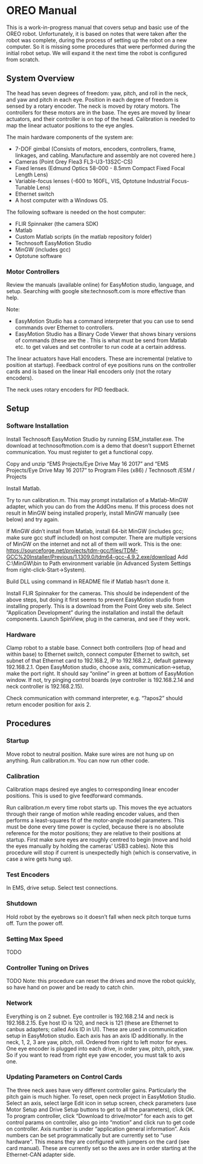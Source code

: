 # OREO Manual 
This is a work-in-progress manual that covers setup and basic use of the OREO robot. Unfortunately, it is based on notes that were taken after the robot was complete, during the process of setting up the robot on a new computer. So it is missing some procedures that were performed during the initial robot setup. We will expand it the next time the robot is configured from scratch. 

## System Overview
The head has seven degrees of freedom: yaw, pitch, and roll in the neck, and yaw and pitch in each eye. Position in each degree of freedom is sensed by a rotary encoder. The neck is moved by rotary motors. The controllers for these motors are in the base. The eyes are moved by linear actuators, and their controller is on top of the head. Calibration is needed to map the linear actuator positions to the eye angles. 

The main hardware components of the system are: 
* 7-DOF gimbal (Consists of motors, encoders, controllers, frame, linkages, and cabling. Manufacture and assembly are not covered here.)
* Cameras (Point Grey Flea3 FL3-U3-13S2C-CS)
* Fixed lenses (Edmund Optics 58-000 - 8.5mm Compact Fixed Focal Length Lens)
* Variable-focus lenses (-600 to 160FL, VIS, Optotune Industrial Focus-Tunable Lens) 
* Ethernet switch
* A host computer with a Windows OS. 

The following software is needed on the host computer: 
* FLIR Spinnaker (the camera SDK)
* Matlab
* Custom Matlab scripts (in the matlab repository folder)
* Technosoft EasyMotion Studio
* MinGW (includes gcc)
* Optotune software

### Motor Controllers 
Review the manuals (available online) for EasyMotion studio, language, and setup. Searching with google site:technosoft.com is more effective than help.

Note: 
* EasyMotion Studio has a command interpreter that you can use to send commands over Ethernet to controllers. 
* EasyMotion Studio has a Binary Code Viewer that shows binary versions of commands (these are the . This is what must be send from Matlab etc. to get values and set controller to run code at a certain address. 

The linear actuators have Hall encoders. These are incremental (relative to position at startup). Feedback control of eye positions runs on the controller cards and is based on the linear Hall encoders only (not the rotary encoders). 

The neck uses rotary encoders for PID feedback. 

## Setup
### Software Installation
Install Technosoft EasyMotion Studio by running ESM_installer.exe. The download at technosoftmotion.com is a demo that doesn’t support Ethernet communication. You must register to get a functional copy. 

Copy and unzip “EMS Projects/Eye Drive May 16 2017” and “EMS Projects/Eye Drive May 16 2017” to Program Files  (x86) / Technosoft  /ESM / Projects

Install Matlab. 

Try to run calibration.m. This may prompt installation of a Matlab-MinGW adapter, which you can do from the AddOns menu. If this process does not result in MinGW being installed properly, install MinGW manually (see below) and try again. 

If MinGW didn’t install from Matlab, install 64-bit MinGW (includes gcc; make sure gcc stuff included) on host computer. There are multiple versions of MinGW on the internet and not all of them will work. This is the one: https://sourceforge.net/projects/tdm-gcc/files/TDM-GCC%20Installer/Previous/1.1309.0/tdm64-gcc-4.9.2.exe/download Add C:\MinGW\bin to Path environment variable (in Advanced System Settings from right-click-Start->System). 

Build DLL using command in README file if Matlab hasn’t done it. 

Install FLIR Spinnaker for the cameras. This should be independent of the above steps, but doing it first seems to prevent EasyMotion studio from installing properly. This is a download from the Point Grey web site. Select “Application Development” during the installation and install the default components. Launch SpinView, plug in the cameras, and see if they work. 

### Hardware
Clamp robot to a stable base. 
Connect both controllers (top of head and within base) to Ethernet switch, connect computer Ethernet to switch, set subnet of that Ethernet card to 192.168.2, IP to 192.168.2.2, default gateway 192.168.2.1.
Open EasyMotion studio, choose axis, communication->setup, make the port right. It should say “online” in green at bottom of EasyMotion window. If not, try pinging control boards (eye controller is 192.168.2.14 and neck controller is 192.168.2.15). 
<img source="em-comm-setup.png" width=200>

Check communication with command interpreter, e.g. “?apos2” should return encoder position for axis 2. 

## Procedures 
### Startup 
Move robot to neutral position. 
Make sure wires are not hung up on anything. 
Run calibration.m. 
You can now run other code. 

### Calibration
Calibration maps desired eye angles to corresponding linear encoder positions. This is used to give feedforward commands. 

Run calibration.m every time robot starts up. This moves the eye actuators through their range of motion while reading encoder values, and then performs a least-squares fit of the motor-angle model parameters. This must be done every time power is cycled, because there is no absolute reference for the motor positions; they are relative to their positions at startup. First make sure eyes are roughly centred to begin (move and hold the eyes manually by holding the cameras’ USB3 cables). Note this procedure will stop if current is unexpectedly high (which is conservative, in case a wire gets hung up). 

### Test Encoders 
In EMS, drive setup. Select test connections. 

### Shutdown
Hold robot by the eyebrows so it doesn’t fall when neck pitch torque turns off. Turn the power off. 

### Setting Max Speed
TODO 

### Controller Tuning on Drives
TODO 
Note: this procedure can reset the drives and move the robot quickly, so have hand on power and be ready to catch chin. 

### Network
Everything is on 2 subnet. Eye controller is 192.168.2.14 and neck is 192.168.2.15. Eye host ID is 120, and neck is 121 (these are Ethernet to canbus adapters; called Axis ID in UI). These are used in communication setup in EasyMotion studio. Each axis has an axis ID additionally. In the neck, 1, 2, 3 are yaw, pitch, roll. Ordered from right to left motor for eyes. One eye encoder is plugged into each drive, in order yaw, pitch, pitch, yaw. So if you want to read from right eye yaw encoder, you must talk to axis one. 

### Updating Parameters on Control Cards
The three neck axes have very different controller gains. Particularly the pitch gain is much higher. 
To reset, open neck project in EasyMotion Studio. Select an axis, select large Edit icon in setup screen, check parameters (use Motor Setup and Drive Setup buttons to get to all the parameters), click OK. 
To program controller, click “Download to drive/motor” for each axis to get control params on controller, also go into “motion” and click run to get code on controller. Axis number is under “application general information”. Axis numbers can be set programmatically but are currently set to “use hardware”. This means they are configured with jumpers on the card (see card manual). These are currently set so the axes are in order starting at the Ethernet-CAN adapter side. 
